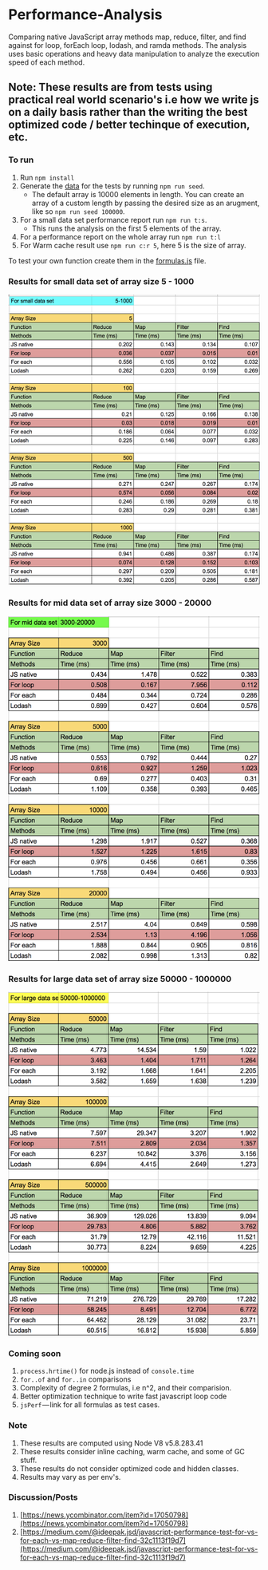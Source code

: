 # Performance-Analysis
Comparing native JavaScript array methods map, reduce, filter, and find against for loop, forEach loop, lodash, and ramda methods. The analysis uses basic operations and heavy data manipulation to analyze the execution speed of each method.

## Note: These results are from tests using practical real world scenario's i.e how we write js on a daily basis rather than the writing the best optimized code / better techinque of execution, etc.

### To run 
 1. Run `npm install`
 2. Generate the [data](data.js) for the tests by running `npm run seed`. 
    - The default array is 10000 elements in length. You can create an array of a custom length by passing the desired size as an arugment, like so `npm run seed 100000`.
 2. For a small data set performance report run `npm run t:s`. 
    - This runs the analysis on the first 5 elements of the array.
 4. For a performance report on the whole array run `npm run t:l`
 5. For Warm cache result use `npm run c:r 5`, here 5 is the size of array.
 
 To test your own function create them in the [formulas.js](formulas.js) file.
    
### Results for small data set of array size 5 - 1000 
![small_data_set_result](./small_data_set_result.png)

### Results for mid data set of array size 3000 - 20000
![mid_data_set_result](./mid_data_set_result.png)

### Results for large data set of array size 50000 - 1000000
![large_data_set_result](./large_data_set_result.png)

### Coming soon
1. `process.hrtime()` for node.js instead of `console.time`
2. `for..of` and `for..in` comparisons
3. Complexity of degree 2 formulas, i.e n^2, and their comparision.
4. Better optimization technique to write fast javascript loop code
5. `jsPerf` — link for all formulas as test cases.


### Note
1. These results are computed using Node V8 v5.8.283.41
2. These results consider inline caching, warm cache, and some of GC stuff.
3. These results do not consider optimized code and hidden classes.
4. Results may vary as per env's.

### Discussion/Posts
1. [https://news.ycombinator.com/item?id=17050798](https://news.ycombinator.com/item?id=17050798)
2. [https://medium.com/@ideepak.jsd/javascript-performance-test-for-vs-for-each-vs-map-reduce-filter-find-32c1113f19d7](https://medium.com/@ideepak.jsd/javascript-performance-test-for-vs-for-each-vs-map-reduce-filter-find-32c1113f19d7)


